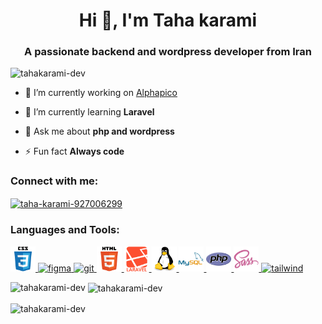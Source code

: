 <h1 align="center">Hi 👋, I'm Taha karami</h1>
<h3 align="center">A passionate backend and wordpress developer from Iran</h3>

<p align="left"> <img src="https://komarev.com/ghpvc/?username=tahakarami-dev&label=Profile%20views&color=0e75b6&style=flat" alt="tahakarami-dev" /> </p>

- 🔭 I’m currently working on [Alphapico](https://alphapico.ir/)

- 🌱 I’m currently learning **Laravel**

- 💬 Ask me about **php and wordpress**

- ⚡ Fun fact **Always code**


<h3 align="left">Connect with me:</h3>
<p align="left">
<a href="https://linkedin.com/in/taha-karami-927006299" target="blank"><img align="center" src="https://raw.githubusercontent.com/rahuldkjain/github-profile-readme-generator/master/src/images/icons/Social/linked-in-alt.svg" alt="taha-karami-927006299" height="30" width="40" /></a>
</p>

<h3 align="left">Languages and Tools:</h3>
<p align="left"> <a href="https://www.w3schools.com/css/" target="_blank" rel="noreferrer"> <img src="https://raw.githubusercontent.com/devicons/devicon/master/icons/css3/css3-original-wordmark.svg" alt="css3" width="40" height="40"/> </a> <a href="https://www.figma.com/" target="_blank" rel="noreferrer"> <img src="https://www.vectorlogo.zone/logos/figma/figma-icon.svg" alt="figma" width="40" height="40"/> </a> <a href="https://git-scm.com/" target="_blank" rel="noreferrer"> <img src="https://www.vectorlogo.zone/logos/git-scm/git-scm-icon.svg" alt="git" width="40" height="40"/> </a> <a href="https://www.w3.org/html/" target="_blank" rel="noreferrer"> <img src="https://raw.githubusercontent.com/devicons/devicon/master/icons/html5/html5-original-wordmark.svg" alt="html5" width="40" height="40"/> </a> <a href="https://laravel.com/" target="_blank" rel="noreferrer"> <img src="https://raw.githubusercontent.com/devicons/devicon/master/icons/laravel/laravel-plain-wordmark.svg" alt="laravel" width="40" height="40"/> </a> <a href="https://www.linux.org/" target="_blank" rel="noreferrer"> <img src="https://raw.githubusercontent.com/devicons/devicon/master/icons/linux/linux-original.svg" alt="linux" width="40" height="40"/> </a> <a href="https://www.mysql.com/" target="_blank" rel="noreferrer"> <img src="https://raw.githubusercontent.com/devicons/devicon/master/icons/mysql/mysql-original-wordmark.svg" alt="mysql" width="40" height="40"/> </a> <a href="https://www.php.net" target="_blank" rel="noreferrer"> <img src="https://raw.githubusercontent.com/devicons/devicon/master/icons/php/php-original.svg" alt="php" width="40" height="40"/> </a> <a href="https://sass-lang.com" target="_blank" rel="noreferrer"> <img src="https://raw.githubusercontent.com/devicons/devicon/master/icons/sass/sass-original.svg" alt="sass" width="40" height="40"/> </a> <a href="https://tailwindcss.com/" target="_blank" rel="noreferrer"> <img src="https://www.vectorlogo.zone/logos/tailwindcss/tailwindcss-icon.svg" alt="tailwind" width="40" height="40"/> </a> </p>

<p><img align="left" src="https://github-readme-stats.vercel.app/api/top-langs?username=tahakarami-dev&show_icons=true&locale=en&layout=compact" alt="tahakarami-dev" /></p>

<p>&nbsp;<img align="center" src="https://github-readme-stats.vercel.app/api?username=tahakarami-dev&show_icons=true&locale=en" alt="tahakarami-dev" /></p>

<p><img align="center" src="https://github-readme-streak-stats.herokuapp.com/?user=tahakarami-dev&" alt="tahakarami-dev" /></p>
